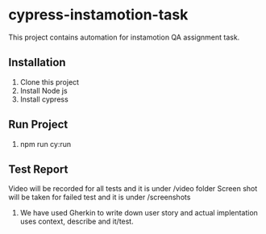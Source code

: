 # cypress-instamotion-task
This project contains automation for instamotion QA assignment task.

## Installation
   1. Clone this project 
   2. Install Node js
   3. Install cypress

## Run Project
   1. npm run cy:run

## Test Report
   Video will be recorded for all tests and it is under /video folder
   Screen shot will be taken for failed test and it is under /screenshots

1. We have used Gherkin to write down user story and actual implentation uses context, describe and it/test.

